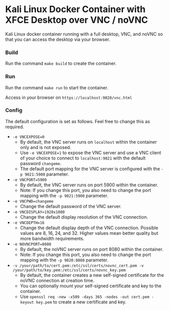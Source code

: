 # Kali Linux Docker Container with XFCE Desktop over VNC / noVNC

Kali Linux docker container running with a full desktop, VNC, and noVNC so that you can access the desktop via your browser.

### Build
Run the command `make build` to create the container.

### Run
Run the command `make run` to start the container.

Access in your browser on `https://localhost:9020/vnc.html`


### Config

The default configuration is set as follows. Feel free to change this as required.

- `-e VNCEXPOSE=0`
  - By default, the VNC server runs on `localhost` within the container only and is not exposed.
  - Use `-e VNCEXPOSE=1` to expose the VNC server and use a VNC client of your choice to connect to `localhost:9021` with the default password `changeme`.
  - The default port mapping for the VNC server is configured with the `-p 9021:5900` parameter.
- `-e VNCPORT=5900`
  - By default, the VNC server runs on port 5900 within the container.
  - Note: If you change this port, you also need to change the port mapping with the `-p 9021:5900` parameter.
- `-e VNCPWD=changeme`
  - Change the default password of the VNC server.
- `-e VNCDISPLAY=1920x1080`
  - Change the default display resolution of the VNC connection.
- `-e VNCDEPTH=16`
  - Change the default display depth of the VNC connection. Possible values are 8, 16, 24, and 32. Higher values mean better quality but more bandwidth requirements.
- `-e NOVNCPORT=8080`
  - By default, the noVNC server runs on port 8080 within the container.
  - Note: If you change this port, you also need to change the port mapping with the `-p 9020:8080` parameter.
- `-v /your/path/to/cert.pem:/etc/ssl/certs/novnc_cert.pem -v /your/path/to/key.pem:/etc/ssl/certs/novnc_key.pem`
  - By default, the container creates a new self-signed certificate for the noVNC connection at creation time.
  - You can optionally mount your self-signed certificate and key to the container.
  - Use `openssl req -new -x509 -days 365 -nodes -out cert.pem -keyout key.pem` to create a new certificate and key.